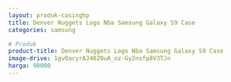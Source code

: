 ```yaml
---
layout: produk-casinghp
title: Denver Nuggets Logo Nba Samsung Galaxy S9 Case
categories: samsung

# Produk
product-title: Denver Nuggets Logo Nba Samsung Galaxy S9 Case
image-drive: 1gvOacyrAJ40Z0uA_oz-Gy2nsfp8V3TJn
harga: 90000
---
```

